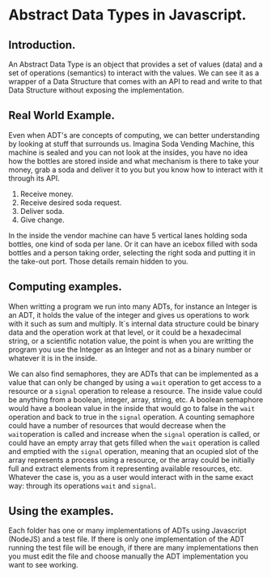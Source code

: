 # Abstract Data Types in Javascript.

## Introduction.

An Abstract Data Type is an object that provides a set of values (data) and a set of operations (semantics) to interact with the values. We can see it as a wrapper of a Data Structure that comes with an API to read and write to that Data Structure without exposing the implementation.

## Real World Example.

Even when ADT's are concepts of computing, we can better understanding by looking at stuff that surrounds us. Imagina Soda Vending Machine, this machine is sealed and you can not look at the insides, you have no idea how the bottles are stored inside and what mechanism is there to take your money, grab a soda and deliver it to you but you know how to interact with it through its API.

1. Receive money.
2. Receive desired soda request.
3. Deliver soda.
4. Give change.

In the inside the vendor machine can have 5 vertical lanes holding soda bottles, one kind of soda per lane. Or it can have an icebox filled with soda bottles and a person taking order, selecting the right soda and putting it in the take-out port. Those details remain hidden to you.

## Computing examples.

When writting a program we run into many ADTs, for instance an Integer is an ADT, it holds the value of the integer and gives us operations to work with it such as sum and multiply. It´s internal data structure could be binary data and the operation work at that level, or it could be a hexadecimal string, or a scientific notation value, the point is when you are writting the program you use the Integer as an Integer and not as a binary number or whatever it is in the inside.

We can also find semaphores, they are ADTs that can be implemented as a value that can only be changed by using a `wait` operation to get access to a resource or a `signal` operation to release a resource. The inside value could be anything from a boolean, integer, array, string, etc. A boolean semaphore would have a boolean value in the inside that would go to false in the `wait` operation and back to true in the `signal` operation. A counting semaphore could have a number of resources that would decrease when the `wait`operation is called and increase when the `signal` operation is called, or could have an empty array that gets filled when the `wait` operation is called and emptied with the `signal` operation, meaning that an ocupied slot of the array represents a process using a resource, or the array could be initially full and extract elements from it representing available resources, etc. Whatever the case is, you as a user would interact with in the same exact way: through its operations `wait` and `signal`.


## Using the examples.

Each folder has one or many implementations of ADTs using Javascript (NodeJS) and a test file. If there is only one implementation of the ADT running the test file will be enough, if there are many implementations then you must edit the file and choose manually the ADT implementation you want to see working.